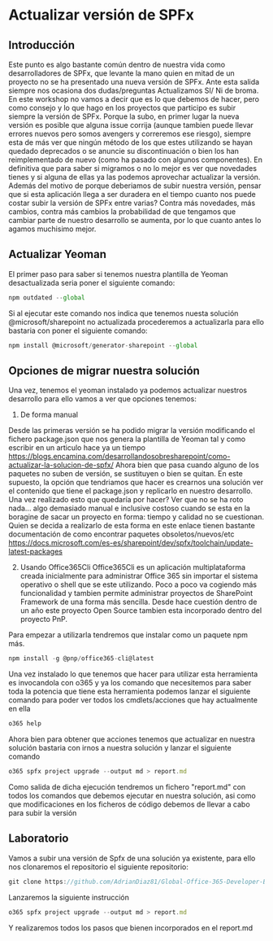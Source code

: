 # Actualizar versión de SPFx

## Introducción

Este punto es algo bastante común dentro de nuestra vida como desarrolladores de SPFx, que levante la mano quien en mitad de un proyecto no se ha presentado una nueva versión de SPFx. Ante esta salida siempre nos ocasiona dos dudas/preguntas Actualizamos SI/ Ni de broma. En este workshop no vamos a decir que es lo que debemos de hacer, pero como consejo y lo que hago en los proyectos que participo es subir siempre la versión de SPFx. Porque la subo, en primer lugar la nueva versión es posible que alguna issue corrija (aunque tambien puede llevar errores nuevos pero somos avengers y correremos ese riesgo), siempre esta de más ver que ningún método de los que estes utilizando se hayan quedado deprecados o se anuncie su discontinuación o bien los han reimplementado de nuevo (como ha pasado con algunos componentes). En definitiva que para saber si migramos o no lo mejor es ver que novedades tienes y si alguna de ellas ya las podemos aprovechar actualizar la versión.  Además del motivo de porque deberiamos de subir nuestra versión, pensar que si esta aplicación llega a ser duradera en el tiempo cuanto nos puede costar subir la versión de SPFx entre varias? Contra más novedades, más cambios, contra más cambios la probabilidad de que tengamos que cambiar parte de nuestro desarrollo se aumenta, por lo que cuanto antes lo agamos muchisimo mejor.

## Actualizar Yeoman
El primer paso para saber si tenemos nuestra plantilla de Yeoman desactualizada seria poner el siguiente comando:
```js
npm outdated --global
```
Si al ejecutar este comando nos indica que tenemos nuesta solución @microsoft/sharepoint no actualizada  procederemos a actualizarla para ello bastaria con poner el siguiente comando:
```js
npm install @microsoft/generator-sharepoint --global
```

## Opciones de migrar nuestra solución
Una vez, tenemos el yeoman instalado ya podemos actualizar nuestros desarrollo para ello vamos a ver que opciones tenemos:

1. De forma manual

Desde las primeras versión se ha podido migrar la versión modificando el fichero package.json que nos genera la plantilla de Yeoman tal y como escribir en un articulo hace ya un tiempo https://blogs.encamina.com/desarrollandosobresharepoint/como-actualizar-la-solucion-de-spfx/ Ahora bien que pasa cuando alguno de los paquetes no suben de versión, se sustituyen o bien se quitan. En este supuesto, la opción que tendriamos que hacer es crearnos una solución  ver el contenido que tiene el package.json y replicarlo en nuestro desarrollo. Una vez realizado esto que quedaría por hacer? Ver que no se ha roto nada... algo demasiado manual e inclusive costoso cuando se esta en la boragine de sacar un proyecto en forma: tiempo y calidad no se cuestionan. Quien se decida a realizarlo de esta forma en este enlace tienen bastante documentación de como encontrar paquetes obsoletos/nuevos/etc https://docs.microsoft.com/es-es/sharepoint/dev/spfx/toolchain/update-latest-packages 

2. Usando Office365Cli
Office365Cli es un aplicación multiplataforma  creada inicialmente para administrar Office 365 sin importar el sistema operativo o shell que se este utilizando. Poco a poco va cogiendo más funcionalidad y tambien permite administrar proyectos de SharePoint Framework de una forma más sencilla. Desde hace cuestión dentro de un año este proyecto Open Source tambien esta incorporado dentro del proyecto PnP.

Para empezar a utilizarla tendremos que instalar como un paquete npm más.
```js
npm install -g @pnp/office365-cli@latest
```
Una vez instalado lo que tenemos que hacer para utilizar esta herramienta es invocandola con o365 y ya los comando que necesitemos para saber toda la potencia que tiene esta herramienta podemos lanzar el siguiente comando para poder ver todos los cmdlets/acciones que hay actualmente en ella 
```js
o365 help
```
Ahora bien para obtener que acciones tenemos que actualizar en nuestra solución bastaria con irnos a nuestra solución y lanzar el siguiente comando
```js
o365 spfx project upgrade --output md > report.md
```
Como salida de dicha ejecución tendremos un fichero "report.md" con todos los comandos que debemos ejecutar en nuestra solución, asi como que modificaciones en los ficheros de código debemos de llevar a cabo para subir la versión

## Laboratorio
Vamos a subir una versión de Spfx de una solución ya existente, para ello nos clonaremos el repositorio el siguiente repositorio:
```js
git clone https://github.com/AdrianDiaz81/Global-Office-365-Developer-Bootcamp-BCN18.git .
```
Lanzaremos la siguiente instrucción
```js
o365 spfx project upgrade --output md > report.md
```
Y realizaremos todos los pasos que bienen incorporados en el report.md




